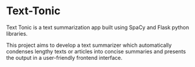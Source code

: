 # Text-Tonic
Text Tonic is a text summarization app built using SpaCy and Flask python libraries.

This project aims to develop a text summarizer which automatically condenses lengthy texts or articles into concise summaries and presents the output in a user-friendly frontend interface.
